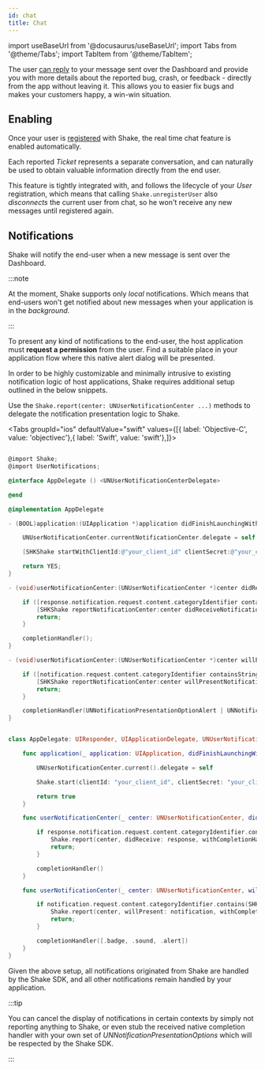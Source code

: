 ```yaml
---
id: chat
title: Chat
---
```


import useBaseUrl from '@docusaurus/useBaseUrl';
import Tabs from '@theme/Tabs';
import TabItem from '@theme/TabItem';

The user [can reply](ios/screens/chat-screen.md) to your message sent over the Dashboard and provide you with more details 
about the reported bug, crash, or feedback - directly from the app without leaving it.
This allows you to easier fix bugs and makes your customers happy, a win-win situation. 

## Enabling

Once your user is [registered](android/users/user-registration.md) with Shake, the real time chat feature is enabled automatically.

Each reported _Ticket_ represents a separate conversation, and can naturally be used to obtain valuable information directly from the end user. 

This feature is tightly integrated with, and follows the lifecycle of your _User_ registration, 
which means that calling `Shake.unregisterUser` also _disconnects_ the current user from chat, 
so he won't receive any new messages until registered again.

## Notifications

Shake will notify the end-user when a new message is sent over the Dashboard.

:::note

At the moment, Shake supports only _local_ notifications. Which means that end-users won't get notified about new messages when your application is in the _background_.

:::

To present any kind of notifications to the end-user, the host application must __request a permission__ from the user.
Find a suitable place in your application flow where this native alert dialog will be presented.

In order to be highly customizable and minimally intrusive to existing notification logic of host applications, Shake requires additional setup outlined in the below snippets.

Use the `Shake.report(center: UNUserNotificationCenter ...)` methods to delegate the notification presentation logic to Shake.

<Tabs groupId="ios" defaultValue="swift" values={[{ label: 'Objective-C', value: 'objectivec'},{ label: 'Swift', value: 'swift'},]}><TabItem value="objectivec">

```objectivec title="AppDelegate.m"

@import Shake;
@import UserNotifications;

@interface AppDelegate () <UNUserNotificationCenterDelegate>

@end

@implementation AppDelegate

- (BOOL)application:(UIApplication *)application didFinishLaunchingWithOptions:(NSDictionary *)launchOptions {

    UNUserNotificationCenter.currentNotificationCenter.delegate = self;

    [SHKShake startWithClientId:@"your_client_id" clientSecret:@"your_client_secret"];

    return YES;
}

- (void)userNotificationCenter:(UNUserNotificationCenter *)center didReceiveNotificationResponse:(UNNotificationResponse *)response withCompletionHandler:(void (^)(void))completionHandler {

    if ([response.notification.request.content.categoryIdentifier containsString:SHKNotificationCategoryIdentifierDomain]) {
        [SHKShake reportNotificationCenter:center didReceiveNotificationResponse:response withCompletionHandler:completionHandler];
        return;
    }

    completionHandler();
}

- (void)userNotificationCenter:(UNUserNotificationCenter *)center willPresentNotification:(UNNotification *)notification withCompletionHandler:(void (^)(UNNotificationPresentationOptions))completionHandler {

    if ([notification.request.content.categoryIdentifier containsString:SHKNotificationCategoryIdentifierDomain]) {
        [SHKShake reportNotificationCenter:center willPresentNotification:notification withCompletionHandler:completionHandler];
        return;
    }

    completionHandler(UNNotificationPresentationOptionAlert | UNNotificationPresentationOptionSound);
}

```

</TabItem><TabItem value="swift">

```swift title="AppDelegate.swift"

class AppDelegate: UIResponder, UIApplicationDelegate, UNUserNotificationCenterDelegate {

    func application(_ application: UIApplication, didFinishLaunchingWithOptions launchOptions: [UIApplication.LaunchOptionsKey: Any]?) -> Bool {

        UNUserNotificationCenter.current().delegate = self

        Shake.start(clientId: "your_client_id", clientSecret: "your_client_secret")

        return true
    }

    func userNotificationCenter(_ center: UNUserNotificationCenter, didReceive response: UNNotificationResponse, withCompletionHandler completionHandler: @escaping () -> Void) {

        if response.notification.request.content.categoryIdentifier.contains(SHKNotificationCategoryIdentifierDomain) {
            Shake.report(center, didReceive: response, withCompletionHandler: completionHandler)
            return;
        }

        completionHandler()
    }

    func userNotificationCenter(_ center: UNUserNotificationCenter, willPresent notification: UNNotification, withCompletionHandler completionHandler: @escaping (UNNotificationPresentationOptions) -> Void) {

        if notification.request.content.categoryIdentifier.contains(SHKNotificationCategoryIdentifierDomain) {
            Shake.report(center, willPresent: notification, withCompletionHandler: completionHandler)
            return;
        }

        completionHandler([.badge, .sound, .alert])
    }
}

```
</TabItem></Tabs>

Given the above setup, all notifications originated from Shake are handled by the Shake SDK, and all other notifications remain handled by your application.


:::tip

You can cancel the display of notifications in certain contexts by simply not reporting anything to Shake, or even stub the received native completion handler with your own 
set of _UNNotificationPresentationOptions_ which will be respected by the Shake SDK.

:::
